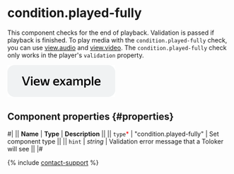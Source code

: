 # condition.played-fully

This component checks for the end of playback. Validation is passed if playback is finished. To play media with the `condition.played-fully` check, you can use [view.audio](view.audio.md) and [view.video](view.video.md). The `condition.played-fully` check only works in the player's `validation` property.

[![View example in the sandbox](../_images/buttons/view-example.svg)](https://ya.cc/t/3BDQLnJX3tzBoQ)

## Component properties {#properties}

#|
|| **Name** | **Type** | **Description** ||
|| `type`<span style="color: red">\*</span> | "condition.played-fully" | Set component type ||
|| `hint` | _string_ | Validation error message that a Toloker will see ||
|#

{% include [contact-support](../_includes/contact-support.md) %}
